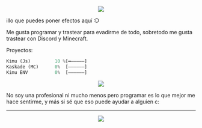 <p align="center">
  <img src="https://cdn.discordapp.com/attachments/1031884020629381251/1032570654970630174/logoGitPH2.png">
</p>

illo que puedes poner efectos aquí :D

Me gusta programar y trastear para evadirme de todo, sobretodo me gusta trastear con Discord y Minecraft.

Proyectos:
```py
Kimu (Js)         10 %[━―――――]
Kaskade (MC)      0%  [――――――]
Kimu ENV          0%  [――――――]
```
<p align="center">
  <img src="https://cdn.discordapp.com/attachments/1031884020629381251/1032179021192106054/barraGit.png">
</p>
No soy una profesional ni mucho menos pero programar es lo que mejor me hace sentirme, y más si sé que eso puede ayudar a alguien c:

- - -
<p align="center">
  <img src="https://media.tenor.com/0uqeJnK-4OYAAAAC/ai-ohto-anime.gif">
</p>
